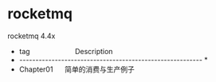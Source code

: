 # rocketmq
rocketmq 4.4x

 * tag &nbsp;&nbsp;&nbsp;&nbsp;&nbsp;&nbsp;&nbsp;&nbsp;&nbsp;&nbsp;&nbsp;&nbsp;&nbsp;&nbsp;&nbsp;&nbsp;&nbsp;&nbsp;&nbsp;&nbsp;&nbsp; Description
 * --------------------------------------------------------- *
 * Chapter01 &nbsp;&nbsp;&nbsp;&nbsp; 简单的消费与生产例子
 